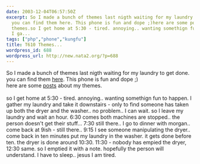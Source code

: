 ```yaml
---
date: 2003-12-04T06:57:50Z
excerpt: So I made a bunch of themes last nigth waiting for my laundry to get done.
  you can find them here. This phone is fun and dope ;)here are some posts about my
  themes.so I get home at 5:30 - tired. annoying.. wanting somethign fun to happen.
  I ga...
tags: ["php","phone","kungfu"]
title: T610 Themes...
wordpress_id: 688
wordpress_url: http://new.nata2.org/?p=688
---
```


So I made a bunch of themes last nigth waiting for my laundry to get done. you can find them <a href="http://ironkungfu.com/wiki/index.php/t610%20themes">here</a>. This phone is fun and dope ;)<br/>here are some <a href="http://www.esato.com/board/viewtopic.php?topic=44482&forum=29">posts</a> about my themes.<br/><br/>so I get home at 5:30 - tired. annoying.. wanting somethign fun to happen. I gather my laundry and take it downstairs - only to find someone has taken up both the dryer and the washer.. no problem.. I can wait. so I leave my laundry and wait an hour. 6:30 comes both machines are stopped.. the person doesn't get their stuff... 7:30 still there.. I go to dinner with morgan.. come back at 9ish - still there.. 9:15 I see someone manipulating the dryer.. come back in ten minutes put my laundry in the washer. it gets done before ten. the dryer is done around 10:30. 11:30 - nobody has empied the dryer, 12:30 same. so I emptied it with a note. hopefully the person will understand. I have to sleep.. jesus I am tired. 
